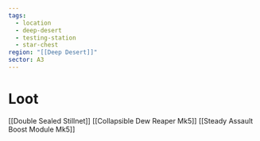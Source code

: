 ```yaml
---
tags:
  - location
  - deep-desert
  - testing-station
  - star-chest
region: "[[Deep Desert]]"
sector: A3
---
```

# Loot
[[Double Sealed Stillnet]]
[[Collapsible Dew Reaper Mk5]]
[[Steady Assault Boost Module Mk5]]
